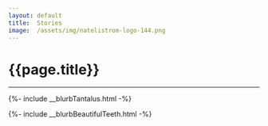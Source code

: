 ```yaml
---
layout: default
title:  Stories
image:  /assets/img/natelistrom-logo-144.png
---
```


<h1 class="title">{{page.title}}</h1>

---

{%- include __blurbTantalus.html -%}

{%- include __blurbBeautifulTeeth.html -%}